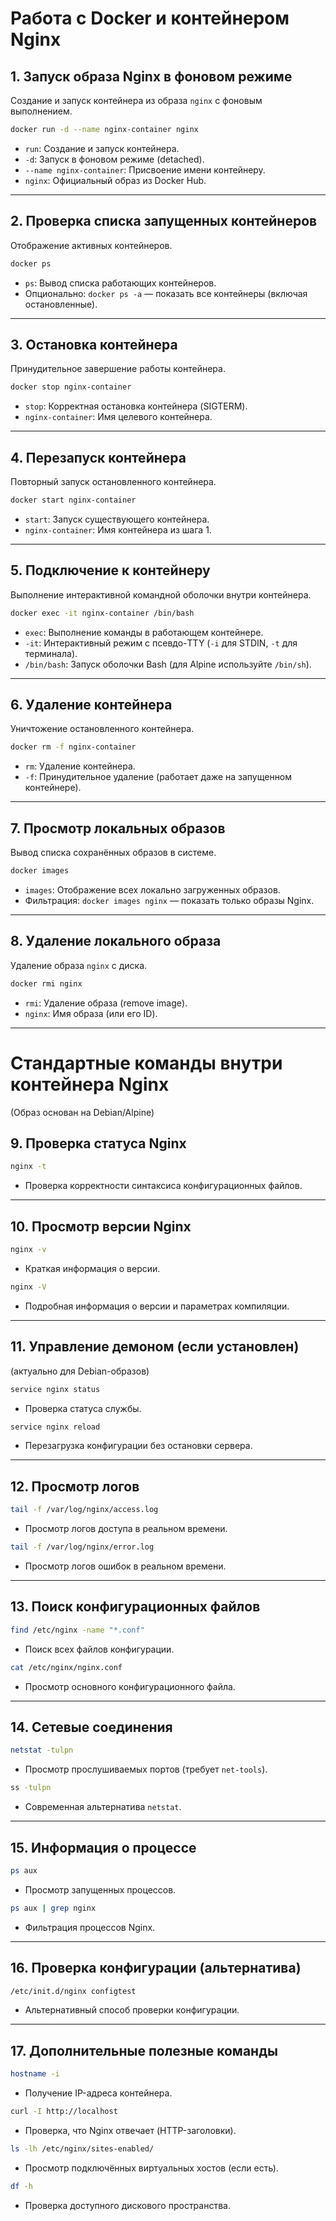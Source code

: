 # Работа с Docker и контейнером Nginx

## 1. Запуск образа Nginx в фоновом режиме
Создание и запуск контейнера из образа `nginx` с фоновым выполнением.

```bash
docker run -d --name nginx-container nginx
```

- `run`: Создание и запуск контейнера.  
- `-d`: Запуск в фоновом режиме (detached).  
- `--name nginx-container`: Присвоение имени контейнеру.  
- `nginx`: Официальный образ из Docker Hub.  

---

## 2. Проверка списка запущенных контейнеров
Отображение активных контейнеров.

```bash
docker ps
```

- `ps`: Вывод списка работающих контейнеров.  
- Опционально: `docker ps -a` — показать все контейнеры (включая остановленные).  

---

## 3. Остановка контейнера
Принудительное завершение работы контейнера.

```bash
docker stop nginx-container
```

- `stop`: Корректная остановка контейнера (SIGTERM).  
- `nginx-container`: Имя целевого контейнера.  

---

## 4. Перезапуск контейнера
Повторный запуск остановленного контейнера.

```bash
docker start nginx-container
```

- `start`: Запуск существующего контейнера.  
- `nginx-container`: Имя контейнера из шага 1.  

---

## 5. Подключение к контейнеру
Выполнение интерактивной командной оболочки внутри контейнера.

```bash
docker exec -it nginx-container /bin/bash
```

- `exec`: Выполнение команды в работающем контейнере.  
- `-it`: Интерактивный режим с псевдо-TTY (`-i` для STDIN, `-t` для терминала).  
- `/bin/bash`: Запуск оболочки Bash (для Alpine используйте `/bin/sh`).  

---

## 6. Удаление контейнера
Уничтожение остановленного контейнера.

```bash
docker rm -f nginx-container
```

- `rm`: Удаление контейнера.  
- `-f`: Принудительное удаление (работает даже на запущенном контейнере).  

---

## 7. Просмотр локальных образов
Вывод списка сохранённых образов в системе.

```bash
docker images
```

- `images`: Отображение всех локально загруженных образов.  
- Фильтрация: `docker images nginx` — показать только образы Nginx.  

---

## 8. Удаление локального образа
Удаление образа `nginx` с диска.

```bash
docker rmi nginx
```

- `rmi`: Удаление образа (remove image).  
- `nginx`: Имя образа (или его ID).  

---

# Стандартные команды внутри контейнера Nginx
(Образ основан на Debian/Alpine)

## 9. Проверка статуса Nginx
```bash
nginx -t
```
- Проверка корректности синтаксиса конфигурационных файлов.  

---

## 10. Просмотр версии Nginx
```bash
nginx -v
```
- Краткая информация о версии.  

```bash
nginx -V
```
- Подробная информация о версии и параметрах компиляции.  

---

## 11. Управление демоном (если установлен)
(актуально для Debian-образов)
```bash
service nginx status
```
- Проверка статуса службы.  

```bash
service nginx reload
```
- Перезагрузка конфигурации без остановки сервера.  

---

## 12. Просмотр логов
```bash
tail -f /var/log/nginx/access.log
```
- Просмотр логов доступа в реальном времени.  

```bash
tail -f /var/log/nginx/error.log
```
- Просмотр логов ошибок в реальном времени.  

---

## 13. Поиск конфигурационных файлов
```bash
find /etc/nginx -name "*.conf"
```
- Поиск всех файлов конфигурации.  

```bash
cat /etc/nginx/nginx.conf
```
- Просмотр основного конфигурационного файла.  

---

## 14. Сетевые соединения
```bash
netstat -tulpn
```
- Просмотр прослушиваемых портов (требует `net-tools`).  

```bash
ss -tulpn
```
- Современная альтернатива `netstat`.  

---

## 15. Информация о процессе
```bash
ps aux
```
- Просмотр запущенных процессов.  

```bash
ps aux | grep nginx
```
- Фильтрация процессов Nginx.  

---

## 16. Проверка конфигурации (альтернатива)
```bash
/etc/init.d/nginx configtest
```
- Альтернативный способ проверки конфигурации.  

---

## 17. Дополнительные полезные команды
```bash
hostname -i
```
- Получение IP-адреса контейнера.  

```bash
curl -I http://localhost
```
- Проверка, что Nginx отвечает (HTTP-заголовки).  

```bash
ls -lh /etc/nginx/sites-enabled/
```
- Просмотр подключённых виртуальных хостов (если есть).  

```bash
df -h
```
- Проверка доступного дискового пространства.  
